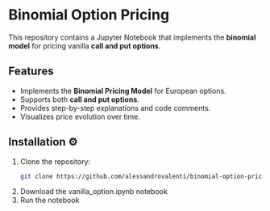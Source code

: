 # Binomial Option Pricing 

This repository contains a Jupyter Notebook that implements the **binomial model** for pricing vanilla **call and put options**.

## Features
- Implements the **Binomial Pricing Model** for European options.
- Supports both **call and put options**.
- Provides step-by-step explanations and code comments.
- Visualizes price evolution over time.

## Installation ⚙️
1. Clone the repository:
   ```bash
   git clone https://github.com/alessandrovalenti/binomial-option-pricing.git
2. Download the vanilla_option.ipynb notebook
3. Run the notebook
